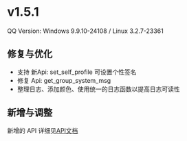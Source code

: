# v1.5.1

QQ Version: Windows 9.9.10-24108 / Linux 3.2.7-23361

## 修复与优化
* 支持 新Api: set_self_profile 可设置个性签名
* 修复 Api: get_group_system_msg
* 整理日志、添加颜色、使用统一的日志函数以提高日志可读性
## 新增与调整


新增的 API 详细见[API文档](https://napneko.github.io/zh-CN/develop/extends_api)
